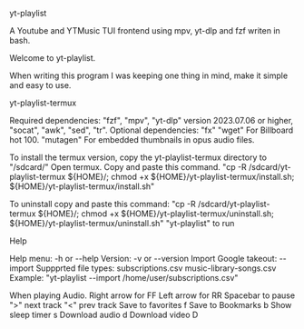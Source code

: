 yt-playlist

A Youtube and YTMusic TUI frontend using mpv, yt-dlp and fzf writen in bash.

Welcome to yt-playlist.

When writing this program I was keeping one thing in mind, make it simple and easy to use.

yt-playlist-termux

Required dependencies: "fzf", "mpv", "yt-dlp" version 2023.07.06 or higher, "socat", "awk", "sed", "tr".
Optional dependencies: "fx" "wget" For Billboard hot 100. "mutagen" For embedded thumbnails in opus audio files.

To install the termux version, copy the yt-playlist-termux directory to "/sdcard/"
Open termux.
Copy and paste this command.
"cp -R /sdcard/yt-playlist-termux ${HOME}/; chmod +x ${HOME}/yt-playlist-termux/install.sh; ${HOME}/yt-playlist-termux/install.sh"

To uninstall copy and paste this command:
"cp -R /sdcard/yt-playlist-termux ${HOME}/; chmod +x ${HOME}/yt-playlist-termux/uninstall.sh; ${HOME}/yt-playlist-termux/uninstall.sh"
"yt-playlist" to run

Help

Help menu:              -h or --help
Version:                -v or --version
Import Google takeout:  --import
Suppprted file types:
subscriptions.csv
music-library-songs.csv
Example: "yt-playlist --import /home/user/subscriptions.csv"

When playing Audio.
Right arrow for FF
Left arrow for RR
Spacebar to pause
">" next track
"<" prev track
Save to favorites    f
Save to Bookmarks    b
Show sleep timer     s
Download audio       d
Download video       D
